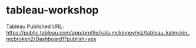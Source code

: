 # tableau-workshop

Tableau Published URL: https://public.tableau.com/app/profile/kala.mckinney/viz/tableau_kalmckin_mcbroken2/Dashboard1?publish=yes